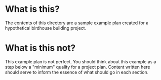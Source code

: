 # What is this?

The contents of this directory are a sample example plan created for a
hypothetical birdhouse building project.

# What is this not?

This example plan is not perfect. You should think about this example as a step
below a "minimum" quality for a project plan. Content written here should serve
to inform the essence of what should go in each section.